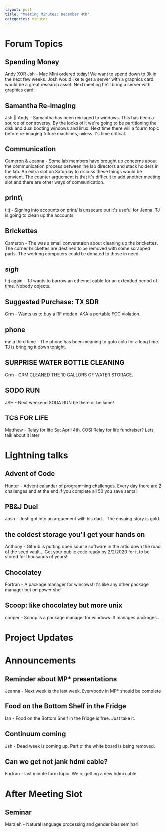 ```yaml
---
layout: post
title: "Meeting Minutes: December 4th"
categories: minutes
---
```


# Forum Topics

## Spending Money

Andy XOR Jsh - Mac Mini ordered today! We want to spend down to 3k in the next few weeks. Josh would like to get a server with a graphics card would be a great research asset. Next meeting he'll bring a server with graphics card.

## Samantha Re-imaging

Jsh || Andy - Samantha has been reimaged to windows. This has been a source of controversy. By the looks of it we're going to be partitioning the disk and dual booting windows and linux. Next time there will a fourm topic before re-imaging future machines, unless it's time critical. 

## Communication

Cameron & Jeanna - Some lab members have brought up concerns about the communication process between the lab directors and stack holders in the lab. An extra slot on Saturday to discuss these things would be convient. The counter arguement is that it's difficult to add another meeting slot and there are other ways of communication.   

## print\

t::j - Signing into accounts on print/ is unsecure but it's useful for Jenna. TJ is going to clean up the accounts.

## Brickettes

Cameron - The was a small converstaion about cleaning up the brickettes. The corner brickettes are destined to be removed with some scrapped parts. The working computers could be donated to those in need.

## *sigh*

t::j again - TJ wants to barrow an ethernet cable for an extended period of time. Nobody objects.

## Suggested Purchase: TX SDR

Grm - Wants us to buy a RF moden. AKA a portable FCC violation.

## phone

me a third time - The phone has been meaning to goto colo for a long time. TJ is bringing it down tonight.

## SURPRISE WATER BOTTLE CLEANING

Grm - GRM CLEANED THE 10 GALLONS OF WATER STORAGE.

## SODO RUN

JSH - Next weekend SODA RUN be there or be lame!

## TCS FOR LIFE

Matthew - Relay for life Sat April 4th. COSI Relay for life fundraiser? Lets talk about it later

# Lightning talks

## Advent of Code

Hunter - Advent calandar of programming challenges. Every day there are 2 challenges and at the end if you complete all 50 you save santa!

## PB&J Duel

Josh - Josh got into an arguement with his dad... The ensuing story is gold.

## the coldest storage you'll get your hands on

Anthony - Github is putting open source software in the artic down the road of the seed vault... Get your public code ready by 2/2/2020 for it to be stored for thousands of years!

## Chocolatey

Fortran - A package manager for windows! It's like any other package manager but on power shell

## Scoop: like chocolatey but more unix

cooper - Scoop is a package manager for windows. It manages packages...

# Project Updates

# Announcements

## Reminder about MP* presentations

Jeanna - Next week is the last week. Everybody in MP* should be complete

## Food on the Bottom Shelf in the Fridge

Ian - Food on the Bottom Shelf in the Fridge is free. Just take it.

## Continuum coming

Jsh - Dead week is coming up. Part of the white board is being removed.

## Can we get not jank hdmi cable?

Fortran - last minute form topic. We're getting a new hdmi cable

# After Meeting Slot

## Seminar

Marzieh - Natural language processing and gender bias seminar!
